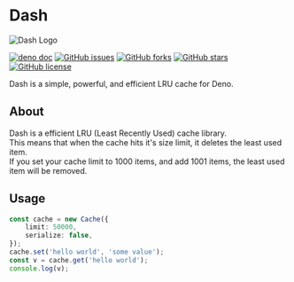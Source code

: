 # Dash

![Dash Logo](https://owo.sh/9F8orWK.png)

[![deno doc](https://doc.deno.land/badge.svg)](https://doc.deno.land/https/deno.land/x/dash/mod.ts)
[![GitHub issues](https://img.shields.io/github/issues/xpyxel/dash)](https://github.com/xpyxel/dash/issues)
[![GitHub forks](https://img.shields.io/github/forks/xpyxel/dash)](https://github.com/xpyxel/dash/network)
[![GitHub stars](https://img.shields.io/github/stars/xpyxel/dash)](https://github.com/xpyxel/dash/stargazers)
[![GitHub license](https://img.shields.io/github/license/xpyxel/dash)](https://github.com/xpyxel/dash/blob/master/LICENSE)

Dash is a simple, powerful, and efficient LRU cache for Deno.

## About

Dash is a efficient LRU (Least Recently Used) cache library.  
This means that when the cache hits it's size limit, it deletes the least used item.  
If you set your cache limit to 1000 items, and add 1001 items, the least used item will be removed.

## Usage

```ts
const cache = new Cache({
    limit: 50000,
    serialize: false,
});
cache.set('hello world', 'some value');
const v = cache.get('hello world');
console.log(v);
```
